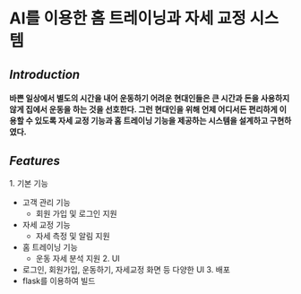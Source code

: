 # AI를 이용한 홈 트레이닝과 자세 교정 시스템
__*Introduction*__
-
#### 바쁜 일상에서 별도의 시간을 내어 운동하기 어려운 현대인들은 큰 시간과 돈을 사용하지 않게 집에서 운동을 하는 것을 선호한다. 그런 현대인을 위해 언제 어디서든 편리하게 이용할 수 있도록 자세 교정 기능과 홈 트레이닝 기능을 제공하는 시스템을 설계하고 구현하였다. 
__*Features*__ 
-
1\. 기본 기능
-   고객 관리 기능  
    *   회원 가입 및 로그인 지원
-   자세 교정 기능
    *   자세 측정 및 알림 지원
-   홈 트레이닝 기능
    *   운동 자세 분석 지원
2\. UI 
-   로그인, 회원가입, 운동하기, 자세교정 화면 등 다양한 UI
3\. 배포
-   flask를 이용하여 빌드 
